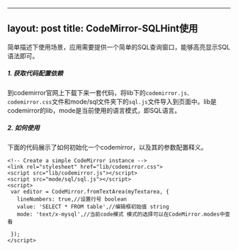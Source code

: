 
---
layout: post
title: CodeMirror-SQLHint使用
---

简单描述下使用场景，应用需要提供一个简单的SQL查询窗口，能够高亮显示SQL语法即可。
##### 1. 获取代码配置依赖
   到codemirror官网上下载下来一套代码，将lib下的```codemirror.js、codemirror.css```文件和mode/sql文件夹下的```sql.js```文件导入到页面中。lib是codemirror的lib，mode是当前使用的语言模式，即SQL语言。
##### 2. 如何使用
   下面的代码展示了如何初始化一个codemirror，以及其的参数配置释义。
 ```
<!-- Create a simple CodeMirror instance -->
<link rel="stylesheet" href="lib/codemirror.css">
<script src="lib/codemirror.js"></script>
<script src="mode/sql/sql.js"></script>
<script>
  var editor = CodeMirror.fromTextArea(myTextarea, {
    lineNumbers: true,//设置行号 boolean
    value: 'SELECT * FROM table',//编辑框初始值 string    
    mode: 'text/x-mysql',//当前code模式 模式的选择可以在CodeMirror.modes中查看

  });
</script>
```